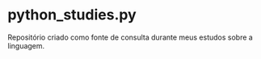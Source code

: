 # python_studies.py
Repositório criado como fonte de consulta durante meus estudos sobre a linguagem.
